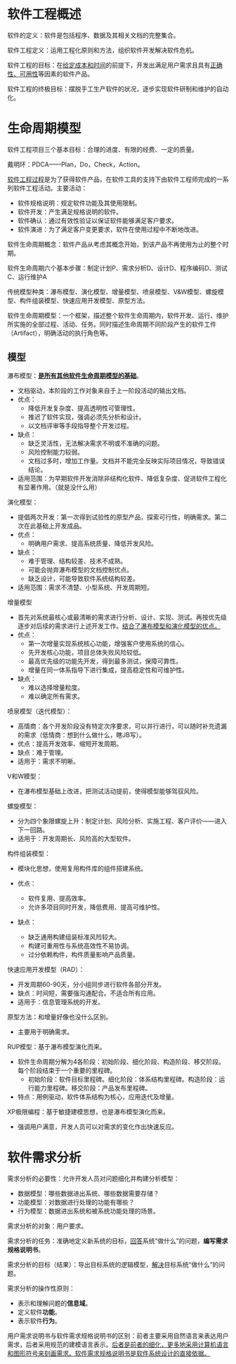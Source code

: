 # 软件工程概述

软件的定义：软件是包括程序、数据及其相关文档的完整集合。

软件工程定义：运用工程化原则和方法，组织软件开发解决软件危机。

软件工程的目标：在<u>给定成本和时间</u>的前提下，开发出满足用户需求且具有<u>正确性、可用性</u>等因素的软件产品。

软件工程的终极目标：摆脱手工生产软件的状况，逐步实现软件研制和维护的自动化。

# 生命周期模型

软件工程项目三个基本目标：合理的进度、有限的经费、一定的质量。

戴明环：PDCA——Plan，Do，Check，Action。

<u>软件工程过程</u>是为了获得软件产品，在软件工具的支持下由软件工程师完成的一系列软件工程活动。主要活动：

* 软件规格说明：规定软件功能及其使用限制。
* 软件开发：产生满足规格说明的软件。
* 软件确认：通过有效性验证以保证软件能够满足客户要求。
* 软件演进：为了满足客户变更要求，软件在使用过程中不断地改进。

软件生命周期概念：软件产品从考虑其概念开始，到该产品不再使用为止的整个时期。

软件生命周期六个基本步骤：制定计划P、需求分析D、设计D、程序编码D、测试C、运行维护A

传统模型种类：瀑布模型、演化模型、增量模型、喷泉模型、V&W模型、螺旋模型、构件组装模型、快速应用开发模型、原型方法。

软件生命周期模型：一个框架，描述整个软件生命周期内，软件开发、运行、维护所实施的全部过程、活动、任务。同时描述生命周期不同阶段产生的软件工件（Artifact），明确活动的执行角色等。

## 模型

瀑布模型：<u>**是所有其他软件生命周期模型的基础**</u>。

* 文档驱动，本阶段的工作对象来自于上一阶段活动的输出文档。
* 优点：
	* 降低开发复杂度、提高透明性可管理性。
	* 推迟了软件实现，强调必须先分析和设计。
	* 以文档评审等手段指导整个开发过程。
* 缺点：
	* 缺乏灵活性，无法解决需求不明或不准确的问题。
	* 风险控制能力较弱。
	* 文档过多时，增加工作量。文档并不能完全反映实际项目情况，导致错误结论。
* 适用范围：为早期软件开发消除非结构化软件、降低复杂度、促进软件工程化有显著作用。（就是没什么用）

演化模型：

* 提倡两次开发：第一次得到试验性的原型产品，探索可行性，明确需求。第二次在此基础上开发成品。
* 优点：
	* 明确用户需求、提高系统质量、降低开发风险。
* 缺点：
	* 难于管理、结构较差、技术不成熟。
	* 可能会抛弃瀑布模型的文档控制优点。
	* 缺乏设计，可能导致软件系统结构较差。
* 适用范围：需求不清楚、小型系统、开发周期短。

增量模型

* 首先对系统最核心或最清晰的需求进行分析、设计、实现、测试。再按优先级逐步对后续的需求进行上述开发工作。<u>结合了瀑布模型和演化模型的优点。</u>
* 优点：
	* 第一次增量实现系统核心功能，增强客户使用系统的信心。
	* 先开发核心功能，项目总体失败风险较低。
	* 最高优先级的功能先开发，得到最多测试，保障可靠性。
	* 增量在同一体系指导下进行集成，提高稳定性和可维护性。
* 缺点：
	* 难以选择增量粒度。
	* 难以确定所有需求。

喷泉模型（迭代模型）：

* 高情商：各个开发阶段没有特定次序要求，可以并行进行，可以随时补充遗漏的需求（低情商：想到什么做什么，瞎JB写）。
* 优点：提高开发效率、缩短开发周期。
* 缺点：难于管理。
* 适用于：需求不明晰。

V和W模型：

* 在瀑布模型基础上改进，把测试活动提前，使得模型能够驾驭风险。

螺旋模型：

* 分为四个象限螺旋上升：制定计划、风险分析、实施工程、客户评价——进入下一回路。
* 适用于：开发周期长、风险高的大型软件。

构件组装模型：

* 模块化思想，使用复用构件库的组件搭建系统。

* 优点：
	* 软件复用、提高效率。
	* 允许多项目同时开发，降低费用、提高可维护性。
* 缺点：
	* 缺乏通用构建组装标准风险较大。
	* 构建可重用性与系统高效性不易协调。
	* 过分依赖构件，构件质量影响产品质量。

快速应用开发模型（RAD）：

* 开发周期60-90天，分小组同步进行软件各部分开发。
* 缺点：时间短，需要强沟通配合。不适合所有应用。
* 适用于：信息管理系统的开发。

原型方法：和增量好像也没什么区别。

* 主要用于明确需求。

RUP模型：基于瀑布模型演化而来。

* 软件生命周期分解为4各阶段：初始阶段、细化阶段、构造阶段、移交阶段。每个阶段结束于一个重要的里程碑。
	* 初始阶段：软件目标里程碑。细化阶段：体系结构里程碑。构造阶段：运行能力里程碑。移交阶段：产品发布里程碑。
* 特点：用例驱动，软件体系结构为核心，应用迭代及增量。

XP极限编程：基于敏捷建模思想，也是瀑布模型演化而来。

* 强调用户满意，开发人员可以对需求的变化作出快速反应。

# 软件需求分析

需求分析的必要性：允许开发人员对问题细化并构建分析模型：

* 数据模型：哪些数据进出系统、哪些数据需要存储？
* 功能模型：对数据进行处理的功能有哪些？
* 行为模型：数据进出系统和被系统功能处理的场景。

需求分析的对象：用户要求。

需求分析的任务：准确地定义新系统的目标，<u>回答</u>系统“做什么”的问题，**编写需求规格说明书**。

需求分析的目标（结果）：导出目标系统的逻辑模型，<u>解决</u>目标系统“做什么”的问题。

需求分析的操作性原则：

* 表示和理解问题的**信息域**。
* 定义软件**功能**。
* 表示软件**行为**。

用户需求说明书与软件需求规格说明书的区别：前者主要采用自然语言来表达用户需求，后者采用规范的建模语言表示。<u>后者是前者的细化，更多地采用计算机语言和图形符号来刻画需求。软件需求规格说明书是软件系统设计的直接依据。</u>

















